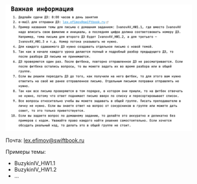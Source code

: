 ![](/Notes/Swiftbook/contents/важная%20информация%20swiftbook.jpeg)

Почта: lex.efimov@swiftbook.ru

Примеры темы: 
- BuzykinIV_HW1.1
- BuzykinIV_HW1.2
- ...